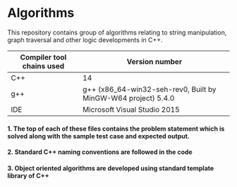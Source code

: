 # Algorithms
This repository contains group of algorithms relating to string manipulation, graph traversal and other logic developments in C++. 

Compiler tool chains used | Version number
-------------|--------------
C++   | 14
g++   | g++ (x86_64-win32-seh-rev0, Built by MinGW-W64 project) 5.4.0
IDE   | Microsoft Visual Studio 2015

#### 1. The top of each of these files contains the problem statement which is solved along with the sample test case and expected output.
#### 2. Standard C++ naming conventions are followed in the code
#### 3. Object oriented algorithms are developed using standard template library of C++
